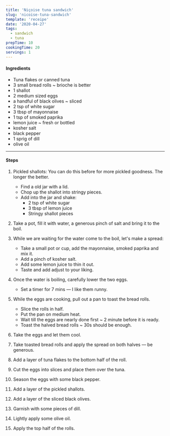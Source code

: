 ```yaml
---
title: 'Niçoise tuna sandwich'
slug: 'nicoise-tuna-sandwich'
template: 'receipe'
date: '2020-04-27'
tags:
  - sandwich
  - tuna
prepTime: 10
cookingTime: 20
servings: 1
---
```


#### Ingredients

- Tuna flakes or canned tuna
- 3 small bread rolls ~ brioche is better
- 1 shallot
- 2 medium sized eggs
- a handful of black olives ~ sliced
- 2 tsp of white sugar
- 3 tbsp of mayonnaise
- 1 tsp of smoked paprika
- lemon juice ~ fresh or bottled
- kosher salt
- black pepper
- 1 sprig of dill
- olive oil

---

#### Steps

1. Pickled shallots: You can do this before for more pickled goodness. The longer the better.

    - Find a old jar with a lid.
    - Chop up the shallot into stringy pieces.
    - Add into the jar and shake:
        - 2 tsp of white sugar
        - 3 tbsp of lemon juice
        - Stringy shallot pieces

2. Take a pot, fill it with water, a generous pinch of salt and bring it to the boil.
3. While we are waiting for the water come to the boil, let's make a spread:

   - Take a small pot or cup, add the mayonnaise, smoked paprika and mix it.
   - Add a pinch of kosher salt.
   - Add some lemon juice to thin it out.
   - Taste and add adjust to your liking.

4. Once the water is boiling, carefully lower the two eggs.

   - Set a timer for 7 mins — I like them runny.

5. While the eggs are cooking, pull out a pan to toast the bread rolls.

    - Slice the rolls in half.
    - Put the pan on medium heat.
    - Wait till the eggs are nearly done first ~ 2 minute before it is ready.
    - Toast the halved bread rolls ~ 30s should be enough.

6. Take the eggs and let them cool.
7. Take toasted bread rolls and apply the spread on both halves — be generous.
8. Add a layer of tuna flakes to the bottom half of the roll.
9. Cut the eggs into slices and place them over the tuna.
10. Season the eggs with some black pepper.
11. Add a layer of the pickled shallots.
12. Add a layer of the sliced black olives.
13. Garnish with some pieces of dill.
14. Lightly apply some olive oil.
15. Apply the top half of the rolls.
